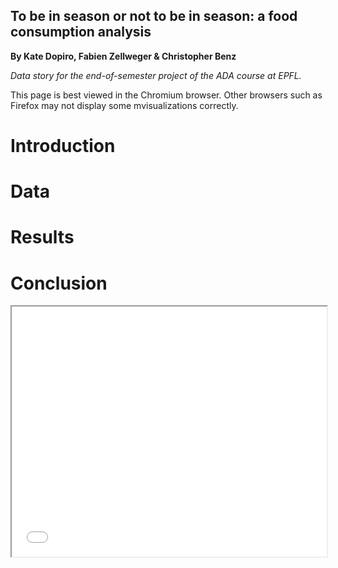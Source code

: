 ## To be in season or not to be in season: a food consumption analysis

<p>
  <strong>By Kate Dopiro, Fabien Zellweger & Christopher Benz</strong>
</p>

<p>
  <em>Data story for the end-of-semester project of the ADA course at EPFL.</em>
</p>

<p>
  This page is best viewed in the Chromium browser. Other browsers such as Firefox may not display some mvisualizations correctly.
</p>


<h1>Introduction</h1>

<h1>Data</h1>


<h1>Results</h1>

<!--<link rel="import" href="us_map.html">-->
<!--<iframe src="us_map.html" width="100%" height="400">hmm kay</iframe>-->
<script src="https://unpkg.com/jupyter-js-widgets@~2.1.4/dist/embed.js"></script>
<script type="application/vnd.jupyter.widget-state+json">
{
    "version_major": 1,
    "version_minor": 0,
    "state": {
        "0ff63bdad8c443b78722cf2f3e29a246": {
            "model_name": "LayoutModel",
            "model_module": "jupyter-js-widgets",
            "model_module_version": "~2.1.4",
            "state": {
                "_model_module_version": "~2.1.4",
                "_view_module_version": "~2.1.4"
            }
        },
        "6e7874f89d034360b55f244d73c21d9d": {
            "model_name": "DropdownModel",
            "model_module": "jupyter-js-widgets",
            "model_module_version": "~2.1.4",
            "state": {
                "_model_module_version": "~2.1.4",
                "_options_labels": [
                    "january",
                    "february",
                    "march",
                    "april",
                    "may",
                    "june",
                    "july",
                    "august",
                    "september",
                    "october",
                    "november",
                    "december"
                ],
                "_view_module_version": "~2.1.4",
                "description": "Month:",
                "layout": "IPY_MODEL_0ff63bdad8c443b78722cf2f3e29a246",
                "value": "february"
            }
        },
        "02cd4b93a9f144e5bd8c9fd0548f6466": {
            "model_name": "LayoutModel",
            "model_module": "jupyter-js-widgets",
            "model_module_version": "~2.1.4",
            "state": {
                "_model_module_version": "~2.1.4",
                "_view_module_version": "~2.1.4"
            }
        },
        "d3081fe27e904a59887c4bc772c087c4": {
            "model_name": "VBoxModel",
            "model_module": "jupyter-js-widgets",
            "model_module_version": "~2.1.4",
            "state": {
                "_dom_classes": [
                    "widget-interact"
                ],
                "_model_module_version": "~2.1.4",
                "_view_module_version": "~2.1.4",
                "children": [
                    "IPY_MODEL_6e7874f89d034360b55f244d73c21d9d",
                    "IPY_MODEL_f6cb3a67e39f41f9ae81a2e8614a0db5"
                ],
                "layout": "IPY_MODEL_02cd4b93a9f144e5bd8c9fd0548f6466"
            }
        },
        "ee6622c3669f4d9684d990a18c5dbfe7": {
            "model_name": "LayoutModel",
            "model_module": "jupyter-js-widgets",
            "model_module_version": "~2.1.4",
            "state": {
                "_model_module_version": "~2.1.4",
                "_view_module_version": "~2.1.4"
            }
        },
        "f6cb3a67e39f41f9ae81a2e8614a0db5": {
            "model_name": "OutputModel",
            "model_module": "jupyter-js-widgets",
            "model_module_version": "~2.1.4",
            "state": {
                "_dom_classes": [],
                "_model_module": "jupyter-js-widgets",
                "_model_module_version": "~2.1.4",
                "_view_module": "jupyter-js-widgets",
                "_view_module_version": "~2.1.4",
                "layout": "IPY_MODEL_ee6622c3669f4d9684d990a18c5dbfe7",
                "msg_throttle": 1
            }
        }
    }
}
</script>
<script type="application/vnd.jupyter.widget-view+json">
{
    "model_id": "d3081fe27e904a59887c4bc772c087c4"
}
</script>





<h1>Conclusion</h1>

<iframe src="map_test.html" width="100%" height="400"></iframe>

